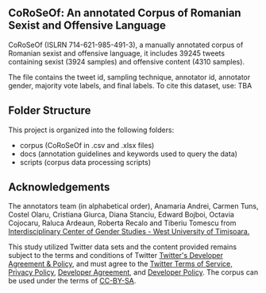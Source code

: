 ## CoRoSeOf: An annotated Corpus of Romanian Sexist and Offensive Language

CoRoSeOf (ISLRN 714-621-985-491-3), a manually annotated corpus of Romanian sexist and offensive language, it includes 39245 tweets containing sexist (3924 samples) and offensive content (4310 samples). 

The file contains the tweet id, sampling technique, annotator id, annotator gender, majority vote labels, and final labels.
To cite this dataset, use: TBA

## Folder Structure

This project is organized into the following folders:
- corpus (CoRoSeOf in .csv and .xlsx files)
- docs (annotation guidelines and keywords used to query the data)
- scripts (corpus data processing scripts)

## Acknowledgements

The annotators team (in alphabetical order), Anamaria Andrei, Carmen Tuns, Costel Olaru, Cristiana Giurca, Diana Stanciu, Edward Bojboi, Octavia Cojocaru, Raluca Ardeaun, Roberta Recalo and Tiberiu Tomescu from [Interdisciplinary Center of Gender Studies - West University of Timișoara.](www.genderstudies.uvt.ro)

This study utilized Twitter data sets and the content provided remains subject to the terms and conditions of Twitter [Twitter's Developer Agreement & Policy](https://developer.twitter.com/en/developer-terms/agreement-and-policy), and must agree to the [Twitter Terms of Service, Privacy Policy](https://twitter.com/en/tos), [Developer Agreement](https://developer.twitter.com/en/developer-terms/agreement), and [Developer Policy](https://developer.twitter.com/en/developer-terms/policy).
The corpus can be used under the terms of [CC-BY-SA](https://github.com/DianaHoefels/CoRoSeOf/blob/main/LICENSE).
